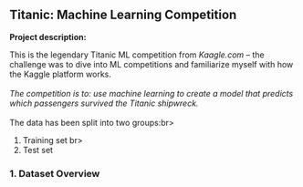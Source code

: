 ## Titanic: Machine Learning Competition

**Project description:** 

This is the legendary Titanic ML competition from *Kaagle.com* – the challenge was to dive into ML competitions and familiarize myself with how the Kaggle platform works. <br><br>
*The competition is to: use machine learning to create a model that predicts which passengers survived the Titanic shipwreck.*
<br><br>
The data has been split into two groups:br>
1. Training set br>
2. Test set

### 1. Dataset Overview

